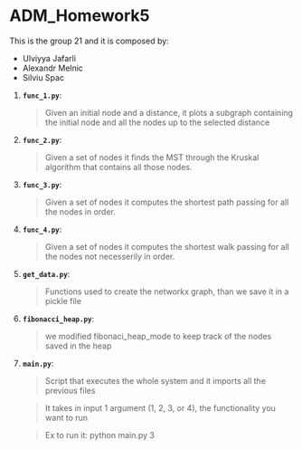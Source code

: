 # ADM_Homework5

This is the group 21 and it is composed by:
  - Ulviyya Jafarli 
  - Alexandr Melnic
  - Silviu Spac

1. __`func_1.py`__:
	> Given an initial node and a distance, it plots a subgraph containing the initial node and all the nodes up to the selected distance 

2. __`func_2.py`__:
	> Given a set of nodes it finds the MST through the Kruskal algorithm that contains all those nodes.

3. __`func_3.py`__:
	> Given a set of nodes it computes the shortest path passing for all the nodes in order.

4. __`func_4.py`__:
	> Given a set of nodes it computes the shortest walk passing for all the nodes not necesserily in order.

5. __`get_data.py`__:
	> Functions used to create the networkx graph, than we save it in a pickle file

6. __`fibonacci_heap.py`__:
	> we modified fibonaci_heap_mode to keep track of the nodes saved in the heap

5. __`main.py`__:
	> Script that executes the whole system and it imports all the previous files

	> It takes in input 1 argument (1, 2, 3, or 4), the functionality you want to run

	> Ex to run it: python main.py 3

